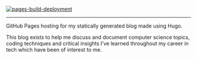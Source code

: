 [![pages-build-deployment](https://github.com/aishsingh/aishsingh.github.io/actions/workflows/pages/pages-build-deployment/badge.svg)](https://github.com/aishsingh/aishsingh.github.io/actions/workflows/pages/pages-build-deployment)

---

GitHub Pages hosting for my statically generated blog made using Hugo.

This blog exists to help me discuss and document computer science topics, coding techniques and critical insights I’ve learned throughout my career in tech which have been of interest to me.
